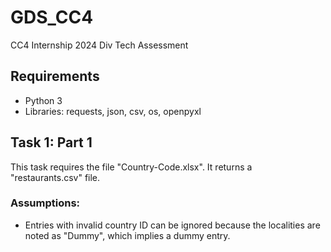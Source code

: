 # GDS_CC4
CC4 Internship 2024 Div Tech Assessment

## Requirements
- Python 3
- Libraries: requests, json, csv, os, openpyxl

## Task 1: Part 1
This task requires the file "Country-Code.xlsx". It returns a "restaurants.csv" file.
### Assumptions:
- Entries with invalid country ID can be ignored because the localities are noted as "Dummy", which implies a dummy entry.
